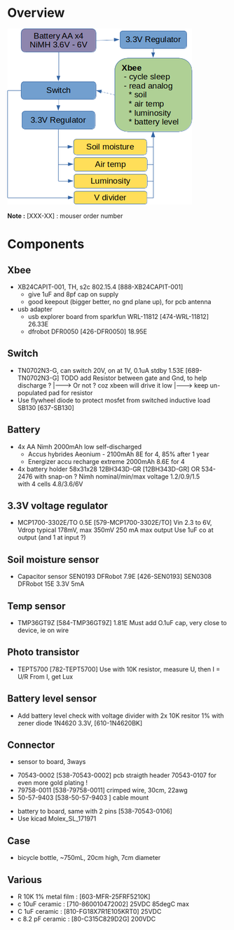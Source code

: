 # Overview
![probe overview](/resources/probe-board-overview.png)

**Note :** [XXX-XX] : mouser order number

# Components
## Xbee
 * XB24CAPIT-001, TH, s2c 802.15.4 [888-XB24CAPIT-001]
    - give 1uF and 8pf cap on supply
    - good keepout (bigger better, no gnd plane up), for pcb antenna
 * usb adapter
    - usb explorer board from sparkfun WRL-11812 [474-WRL-11812] 26.33E
    - dfrobot DFR0050 [426-DFR0050] 18.95E

## Switch
 * TN0702N3-G, can switch 20V, on at 1V, 0.1uA stdby
   1.53E [689-TN0702N3-G]
   TODO add Resistor between gate and Gnd, to help discharge ?
   |---> Or not ? coz xbeen will drive it low
   |---> keep un-populated pad for resistor
 * Use flywheel diode to protect mosfet from switched inductive load
   SB130 [637-SB130]
 
## Battery 
 * 4x AA Nimh 2000mAh low self-discharged
   - Accus hybrides Aeonium - 2100mAh 8E for 4, 85% after 1 year
   - Energizer accu recharge extreme 2000mAh 8.6E for 4
 * 4x battery holder 58x31x28 12BH343D-GR [12BH343D-GR]
   OR 534-2476 with snap-on ?
 Nimh nominal/min/max voltage 1.2/0.9/1.5  
 with 4 cells 4.8/3.6/6V 

## 3.3V voltage regulator
 * MCP1700-3302E/TO 0.5E [579-MCP1700-3302E/TO]
   Vin 2.3 to 6V, Vdrop typical 178mV, max 350mV
   250 mA max output
   Use 1uF co at output (and 1 at input ?)
 
## Soil moisture sensor
 * Capacitor sensor
   SEN0193 DFRobot 7.9E [426-SEN0193]
   SEN0308 DFRobot 15E
   3.3V 5mA

## Temp sensor
 * TMP36GT9Z [584-TMP36GT9Z] 1.81E
   Must add O.1uF cap, very close to device, ie on wire

## Photo transistor
 * TEPT5700 [782-TEPT5700]
   Use with 10K resistor, measure U, then I = U/R
   From I, get Lux

## Battery level sensor
 * Add battery level check with voltage divider 
   with 2x 10K resitor 1%
   with zener diode 1N4620 3.3V, [610-1N4620BK]

## Connector
 * sensor to board, 3ways
  - 70543-0002 [538-70543-0002] pcb straigth header
    70543-0107 for even more gold plating !
  - 79758-0011 [538-79758-0011] crimped wire, 30cm, 22awg
  - 50-57-9403 [538-50-57-9403  ] cable mount
 * battery to board, same with 2 pins
   [538-70543-0106]
 * Use kicad Molex_SL_171971
 
## Case
 * bicycle bottle, ~750mL, 20cm high, 7cm diameter

## Various
 * R 10K 1% metal film : [603-MFR-25FRF5210K]
 * c 10uF ceramic : [710-860010472002] 25VDC 85degC max
 * C 1uF ceramic : [810-FG18X7R1E105KRT0] 25VDC
 * c 8.2 pF ceramic : [80-C315C829D2G] 200VDC



